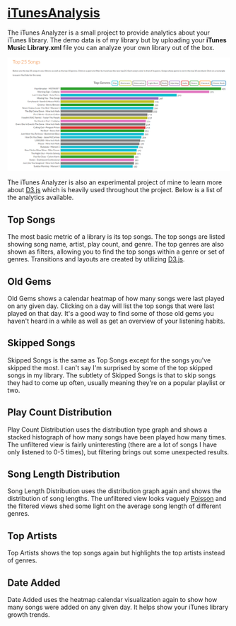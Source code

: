 # [iTunesAnalysis](http://theconnman.com/iTunesAnalysis)
The iTunes Analyzer is a small project to provide analytics about your iTunes library. The demo data is of my library but by uploading your **iTunes Music Library.xml** file you can analyze your own library out of the box.

![iTunes Analysis](images/iTunes-Analysis.png)

The iTunes Analyzer is also an experimental project of mine to learn more about [D3.js](http://d3js.org/) which is heavily used throughout the project. Below is a list of the analytics available.

## Top Songs
The most basic metric of a library is its top songs. The top songs are listed showing song name, artist, play count, and genre. The top genres are also shown as filters, allowing you to find the top songs within a genre or set of genres. Transitions and layouts are created by utilizing [D3.js](http://d3js.org/).

## Old Gems
Old Gems shows a calendar heatmap of how many songs were last played on any given day. Clicking on a day will list the top songs that were last played on that day. It's a good way to find some of those old gems you haven't heard in a while as well as get an overview of your listening habits.

## Skipped Songs
Skipped Songs is the same as Top Songs except for the songs you've skipped the most. I can't say I'm surprised by some of the top skipped songs in my library. The subtlety of Skipped Songs is that to skip songs they had to come up often, usually meaning they're on a popular playlist or two.

## Play Count Distribution
Play Count Distribution uses the distribution type graph and shows a stacked histograph of how many songs have been played how many times. The unfiltered view is fairly uninteresting (there are a lot of songs I have only listened to 0-5 times), but filtering brings out some unexpected results.

## Song Length Distribution
Song Length Distribution uses the distribution graph again and shows the distribution of song lengths. The unfiltered view looks vaguely [Poisson](http://en.wikipedia.org/wiki/Poisson_distribution) and the filtered views shed some light on the average song length of different genres.

## Top Artists
Top Artists shows the top songs again but highlights the top artists instead of genres.

## Date Added
Date Added uses the heatmap calendar visualization again to show how many songs were added on any given day. It helps show your iTunes library growth trends.
